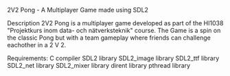 2V2 Pong - A Multiplayer Game made using SDL2

Description
2V2 Pong is a multiplayer game developed as part of the HI1038 "Projektkurs inom data- och nätverksteknik" course. 
The Game is a spin on the classic Pong but with a team gameplay where friends can challenge eachother in a 2 V 2.

Requirements: 
C compiler 
SDL2 library
SDL2_image library
SDL2_ttf library
SDL2_net library
SDL2_mixer library
dirent library
pthread library

